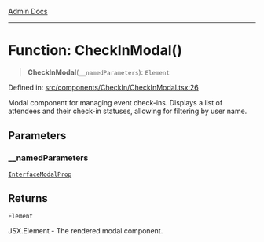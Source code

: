 [Admin Docs](/)

***

# Function: CheckInModal()

> **CheckInModal**(`__namedParameters`): `Element`

Defined in: [src/components/CheckIn/CheckInModal.tsx:26](https://github.com/syedali237/talawa-admin/blob/dd4a08e622d0fa38bcf9758a530e8cdf917dbac8/src/components/CheckIn/CheckInModal.tsx#L26)

Modal component for managing event check-ins. Displays a list of attendees
and their check-in statuses, allowing for filtering by user name.

## Parameters

### \_\_namedParameters

[`InterfaceModalProp`](../../types/interfaces/InterfaceModalProp.md)

## Returns

`Element`

JSX.Element - The rendered modal component.
